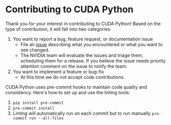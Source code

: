 # Contributing to CUDA Python

Thank you for your interest in contributing to CUDA Python! Based on the type of contribution, it will fall into two categories:

1. You want to report a bug, feature request, or documentation issue
    - File an [issue](https://github.com/NVIDIA/cuda-python/issues/new)
    describing what you encountered or what you want to see changed.
    - The NVIDIA team will evaluate the issues and triage them, scheduling
    them for a release. If you believe the issue needs priority attention
    comment on the issue to notify the team.
2. You want to implement a feature or bug-fix
    - At this time we do not accept code contributions.


CUDA Python uses pre-commit hooks to maintain code quality and consistency. Here's how to set up and use the linting tools:

1. `pip install pre-commit`
2. `pre-commit install`
3. Linting will automatically run on each commit but to run manually `pre-commit run --all-files`